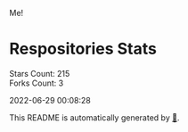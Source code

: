 Me!

# Respositories Stats
Stars Count: 215  
Forks Count: 3

2022-06-29 00:08:28  

This README is automatically generated by [🐰](https://github.com/rnitta/rnitta).
